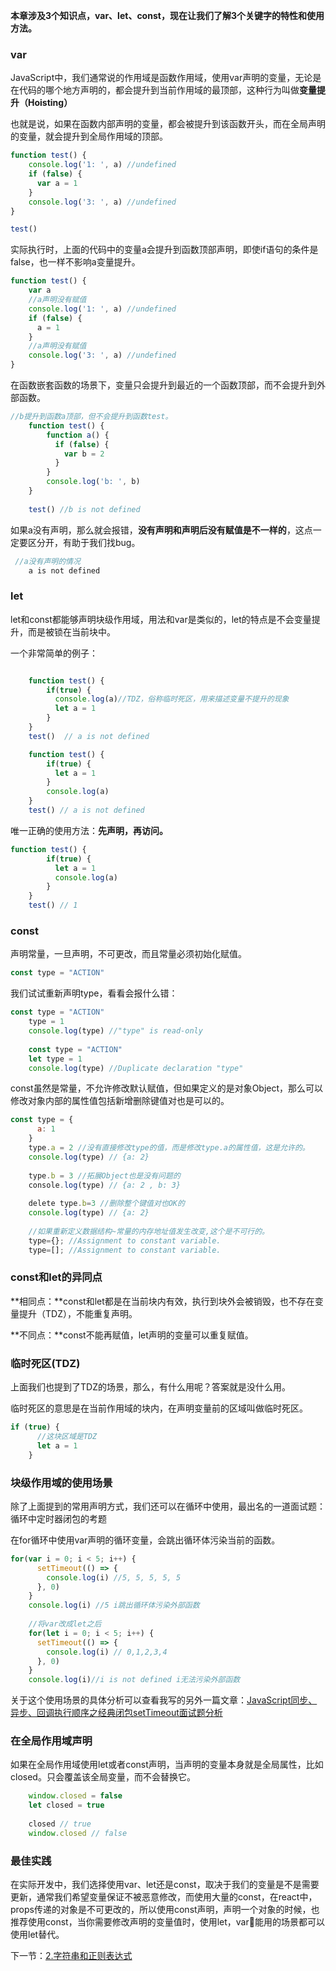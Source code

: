 **本章涉及3个知识点，var、let、const，现在让我们了解3个关键字的特性和使用方法。**

### var
JavaScript中，我们通常说的作用域是函数作用域，使用var声明的变量，无论是在代码的哪个地方声明的，都会提升到当前作用域的最顶部，这种行为叫做**变量提升（Hoisting）**

也就是说，如果在函数内部声明的变量，都会被提升到该函数开头，而在全局声明的变量，就会提升到全局作用域的顶部。

```javascript
function test() {
    console.log('1: ', a) //undefined
    if (false) {
      var a = 1
    }
    console.log('3: ', a) //undefined
}

test()
```

实际执行时，上面的代码中的变量a会提升到函数顶部声明，即使if语句的条件是false，也一样不影响a变量提升。

```javascript
function test() {
    var a
    //a声明没有赋值
    console.log('1: ', a) //undefined
    if (false) {
      a = 1
    }
    //a声明没有赋值
    console.log('3: ', a) //undefined
}
```

在函数嵌套函数的场景下，变量只会提升到最近的一个函数顶部，而不会提升到外部函数。

```javascript
//b提升到函数a顶部，但不会提升到函数test。
    function test() {
        function a() {
          if (false) {
            var b = 2
          }
        }
        console.log('b: ', b)
    }
    
    test() //b is not defined
```

如果a没有声明，那么就会报错，**没有声明和声明后没有赋值是不一样的**，这点一定要区分开，有助于我们找bug。

```javascript
 //a没有声明的情况
    a is not defined
```

### let
let和const都能够声明块级作用域，用法和var是类似的，let的特点是不会变量提升，而是被锁在当前块中。

一个非常简单的例子：
```javascript

    function test() {
        if(true) {
          console.log(a)//TDZ，俗称临时死区，用来描述变量不提升的现象
          let a = 1
        }
    }
    test()  // a is not defined

    function test() {
        if(true) {
          let a = 1
        }
        console.log(a)
    }    
    test() // a is not defined
```

唯一正确的使用方法：**先声明，再访问。**

```javascript
function test() {
        if(true) {
          let a = 1
          console.log(a)
        }
    }
    test() // 1
```

### const
声明常量，一旦声明，不可更改，而且常量必须初始化赋值。

```javascript
const type = "ACTION"
```

我们试试重新声明type，看看会报什么错：
​    
```javascript
const type = "ACTION"
    type = 1
    console.log(type) //"type" is read-only
    
    const type = "ACTION"
    let type = 1
    console.log(type) //Duplicate declaration "type"
```

const虽然是常量，不允许修改默认赋值，但如果定义的是对象Object，那么可以修改对象内部的属性值包括新增删除键值对也是可以的。

```javascript
const type = {
      a: 1
    }
    type.a = 2 //没有直接修改type的值，而是修改type.a的属性值，这是允许的。
    console.log(type) // {a: 2}
    
    type.b = 3 //拓展Object也是没有问题的
    console.log(type) // {a: 2 , b: 3}
    
    delete type.b=3 //删除整个键值对也OK的
    console.log(type) // {a: 2}
    
    //如果重新定义数据结构~常量的内存地址值发生改变,这个是不可行的。
    type={}; //Assignment to constant variable.
    type=[]; //Assignment to constant variable.
```

### const和let的异同点

**相同点：**const和let都是在当前块内有效，执行到块外会被销毁，也不存在变量提升（TDZ），不能重复声明。

**不同点：**const不能再赋值，let声明的变量可以重复赋值。

### 临时死区(TDZ)
上面我们也提到了TDZ的场景，那么，有什么用呢？答案就是没什么用。

临时死区的意思是在当前作用域的块内，在声明变量前的区域叫做临时死区。
​    
```javascript
if (true) {
      //这块区域是TDZ
      let a = 1
    }
```

### 块级作用域的使用场景
除了上面提到的常用声明方式，我们还可以在循环中使用，最出名的一道面试题：循环中定时器闭包的考题

在for循环中使用var声明的循环变量，会跳出循环体污染当前的函数。

```javascript
for(var i = 0; i < 5; i++) {
      setTimeout(() => {
        console.log(i) //5, 5, 5, 5, 5
      }, 0)
    }
    console.log(i) //5 i跳出循环体污染外部函数
    
    //将var改成let之后
    for(let i = 0; i < 5; i++) {
      setTimeout(() => {
        console.log(i) // 0,1,2,3,4
      }, 0)
    }
    console.log(i)//i is not defined i无法污染外部函数
```

关于这个使用场景的具体分析可以查看我写的另外一篇文章：[JavaScript同步、异步、回调执行顺序之经典闭包setTimeout面试题分析][1]

### 在全局作用域声明
如果在全局作用域使用let或者const声明，当声明的变量本身就是全局属性，比如closed。只会覆盖该全局变量，而不会替换它。

```javascript
    window.closed = false
    let closed = true
    
    closed // true
    window.closed // false
```

### 最佳实践
在实际开发中，我们选择使用var、let还是const，取决于我们的变量是不是需要更新，通常我们希望变量保证不被恶意修改，而使用大量的const，在react中，props传递的对象是不可更改的，所以使用const声明，声明一个对象的时候，也推荐使用const，当你需要修改声明的变量值时，使用let，var能用的场景都可以使用let替代。


[1]: https://segmentfault.com/a/1190000008922457
[2]: https://segmentfault.com/a/1190000010199272

下一节：[2.字符串和正则表达式](https://github.com/hyy1115/ES6-learning/blob/master/doc/2%E3%80%81%E3%80%8A%E6%B7%B1%E5%85%A5%E7%90%86%E8%A7%A3ES6%E3%80%8B%E7%AC%94%E8%AE%B0%E2%80%94%E2%80%94%E5%AD%97%E7%AC%A6%E4%B8%B2%E5%92%8C%E6%AD%A3%E5%88%99%E8%A1%A8%E8%BE%BE%E5%BC%8F.md)
